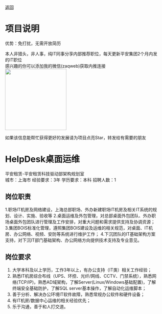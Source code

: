 [返回](../../)

# 项目说明

优势：免打扰，无需开放简历

本人非猎头，非人事，纯IT同事分享内部推荐职位，每天更新平安集团2个月内发的IT职位  
感兴趣的你可以添加我的微信(zaqweb)获取内推连接  
<img src="https://github.com/zaqweb/PA-IT-JOBS/blob/master/WechatICode.jpeg"  height="200" width="200">

如果该信息能帮忙获得更好的发展请为项目点亮Star，转发给有需要的朋友

# HelpDesk桌面运维
平安租赁-平安租赁科技驱动部架构规划室  
城市：上海市 经验要求：3年 学历要求：本科  招聘人数：1

## 岗位职责
1.职场IT机房及网络建设，上海总部职场、外办新建职场IT机房及相关IT系统的规划、设计、实施、验收等
2.桌面运维及外包管理，对总部桌面外包团队、外办职场桌面外包团队进行管理及工作安排，对重大问题和需求提供支持及协调资源；
3.集团BOIS标准化管理，遵照集团BOIS建设及运维的相关规范，对桌面、IT机房、办公网络、视频、安防等系统进行维护工作；
4.下沉团队的IT基础架构方案支持，对下沉IT部门基础架构、办公网络方向提供技术支持及专业意见。

## 岗位要求
1.	大学本科及以上学历，工作3年以上，有办公支持（IT类）相关工作经验；
2.	熟悉IT机房综合布线（UPS、环控、光纤/网线、CCTV、门禁系统），熟悉网络(TCP/IP)，熟悉AD域架构，了解Server(Linux/Windows基础配置)，了解终端安全基础防护，了解SQL server基本操作，了解自动化运维脚本；
3.	善于分析、解决办公环境IT软件故障，熟悉常规办公软件和硬件设备；
4.	有IT机房/数据中心运维的相关经验优先；
5.	乐于沟通，善于和人打交道。




